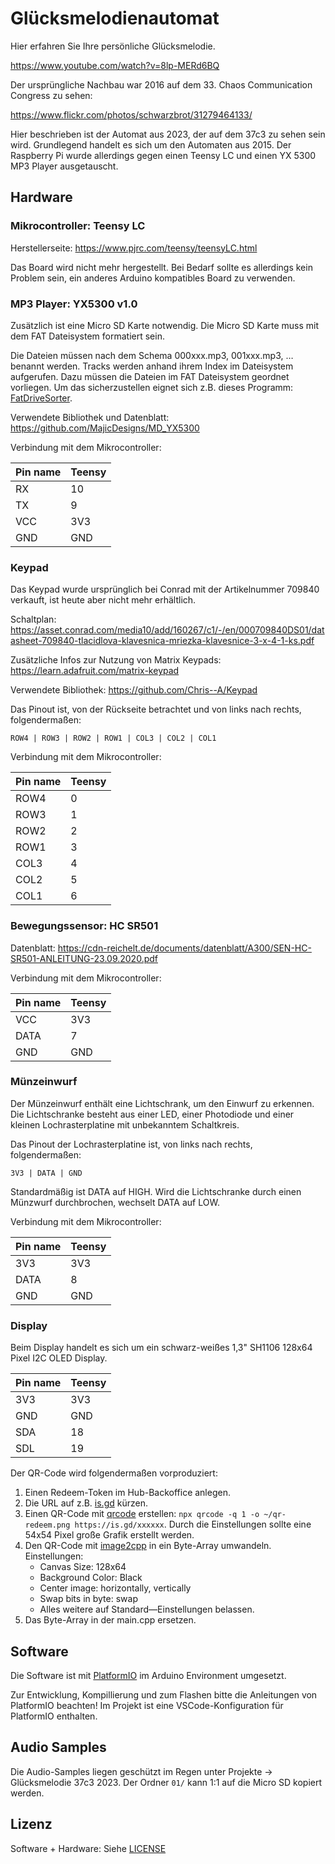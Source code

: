 # Glücksmelodienautomat

Hier erfahren Sie Ihre persönliche Glücksmelodie.

https://www.youtube.com/watch?v=8lp-MERd6BQ

Der ursprüngliche Nachbau war 2016 auf dem 33. Chaos Communication Congress zu sehen:

https://www.flickr.com/photos/schwarzbrot/31279464133/

Hier beschrieben ist der Automat aus 2023, der auf dem 37c3 zu sehen sein wird.
Grundlegend handelt es sich um den Automaten aus 2015.
Der Raspberry Pi wurde allerdings gegen einen Teensy LC und einen YX 5300 MP3 Player ausgetauscht.

## Hardware

### Mikrocontroller: Teensy LC

Herstellerseite: https://www.pjrc.com/teensy/teensyLC.html

Das Board wird nicht mehr hergestellt.
Bei Bedarf sollte es allerdings kein Problem sein, ein anderes Arduino kompatibles Board zu verwenden.

### MP3 Player: YX5300 v1.0

Zusätzlich ist eine Micro SD Karte notwendig.
Die Micro SD Karte muss mit dem FAT Dateisystem formatiert sein.

Die Dateien müssen nach dem Schema 000xxx.mp3, 001xxx.mp3, … benannt werden.
Tracks werden anhand ihrem Index im Dateisystem aufgerufen.
Dazu müssen die Dateien im FAT Dateisystem geordnet vorliegen.
Um das sicherzustellen eignet sich z.B. dieses Programm:
[FatDriveSorter](https://github.com/lwouis/fat-drive-sorter).

Verwendete Bibliothek und Datenblatt: https://github.com/MajicDesigns/MD_YX5300

Verbindung mit dem Mikrocontroller:

| Pin name | Teensy |
| -------- | ------ |
| RX       | 10     |
| TX       | 9      |
| VCC      | 3V3    |
| GND      | GND    |

### Keypad

Das Keypad wurde ursprünglich bei Conrad mit der Artikelnummer 709840 verkauft, ist heute aber nicht mehr erhältlich.

Schaltplan: https://asset.conrad.com/media10/add/160267/c1/-/en/000709840DS01/datasheet-709840-tlacidlova-klavesnica-mriezka-klavesnice-3-x-4-1-ks.pdf

Zusätzliche Infos zur Nutzung von Matrix Keypads: https://learn.adafruit.com/matrix-keypad

Verwendete Bibliothek: https://github.com/Chris--A/Keypad

Das Pinout ist, von der Rückseite betrachtet und von links nach rechts, folgendermaßen:

```
ROW4 | ROW3 | ROW2 | ROW1 | COL3 | COL2 | COL1
```

Verbindung mit dem Mikrocontroller:

| Pin name | Teensy |
| -------- | ------ |
| ROW4     | 0      |
| ROW3     | 1      |
| ROW2     | 2      |
| ROW1     | 3      |
| COL3     | 4      |
| COL2     | 5      |
| COL1     | 6      |

### Bewegungssensor: HC SR501

Datenblatt: https://cdn-reichelt.de/documents/datenblatt/A300/SEN-HC-SR501-ANLEITUNG-23.09.2020.pdf

Verbindung mit dem Mikrocontroller:

| Pin name | Teensy |
| -------- | ------ |
| VCC      | 3V3    |
| DATA     | 7      |
| GND      | GND    |

### Münzeinwurf

Der Münzeinwurf enthält eine Lichtschrank, um den Einwurf zu erkennen.
Die Lichtschranke besteht aus einer LED, einer Photodiode und einer kleinen Lochrasterplatine mit unbekanntem Schaltkreis.

Das Pinout der Lochrasterplatine ist, von links nach rechts, folgendermaßen:

```
3V3 | DATA | GND
```

Standardmäßig ist DATA auf HIGH.
Wird die Lichtschranke durch einen Münzwurf durchbrochen, wechselt DATA auf LOW.

Verbindung mit dem Mikrocontroller:

| Pin name | Teensy |
| -------- | ------ |
| 3V3      | 3V3    |
| DATA     | 8      |
| GND      | GND    |

### Display

Beim Display handelt es sich um ein schwarz-weißes 1,3" SH1106 128x64 Pixel I2C OLED Display.

| Pin name | Teensy |
| -------- | ------ |
| 3V3      | 3V3    |
| GND      | GND    |
| SDA      | 18     |
| SDL      | 19     |

Der QR-Code wird folgendermaßen vorproduziert:

1. Einen Redeem-Token im Hub-Backoffice anlegen.
2. Die URL auf z.B. [is.gd](https://is.gd/) kürzen.
3. Einen QR-Code mit [qrcode](https://www.npmjs.com/package/qrcode) erstellen: `npx qrcode -q 1 -o ~/qr-redeem.png https://is.gd/xxxxxx`. Durch die Einstellungen sollte eine 54x54 Pixel große Grafik erstellt werden.
4. Den QR-Code mit [image2cpp](https://javl.github.io/image2cpp/) in ein Byte-Array umwandeln. Einstellungen:
   - Canvas Size: 128x64
   - Background Color: Black
   - Center image: horizontally, vertically
   - Swap bits in byte: swap
   - Alles weitere auf Standard—Einstellungen belassen.
5. Das Byte-Array in der main.cpp ersetzen.

## Software

Die Software ist mit [PlatformIO](https://platformio.org/) im Arduino Environment umgesetzt.

Zur Entwicklung, Kompillierung und zum Flashen bitte die Anleitungen von PlatformIO beachten!
Im Projekt ist eine VSCode-Konfiguration für PlatformIO enthalten.

## Audio Samples

Die Audio-Samples liegen geschützt im Regen unter Projekte → Glücksmelodie 37c3 2023.
Der Ordner `01/` kann 1:1 auf die Micro SD kopiert werden.

## Lizenz

Software + Hardware: Siehe [LICENSE](LICENSE)
